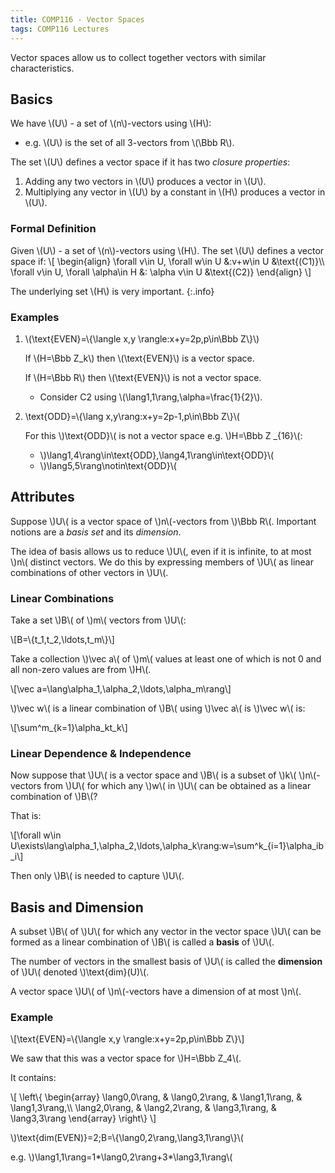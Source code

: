 ```yaml
---
title: COMP116 - Vector Spaces
tags: COMP116 Lectures
---
```


Vector spaces allow us to collect together vectors with similar characteristics.

## Basics

We have &#92;(U&#92;) - a set of &#92;(n&#92;)-vectors using &#92;(H&#92;):

* e.g. &#92;(U&#92;) is the set of all 3-vectors from &#92;(\Bbb R&#92;).

The set &#92;(U&#92;) defines a vector space if it has two *closure properties*:

1. Adding any two vectors in &#92;(U&#92;) produces a vector in &#92;(U&#92;).
1. Multiplying any vector in &#92;(U&#92;) by a constant in &#92;(H&#92;) produces a vector in &#92;(U&#92;).

### Formal Definition

Given &#92;(U&#92;) - a set of &#92;(n&#92;)-vectors using &#92;(H&#92;). The set &#92;(U&#92;) defines a vector space if:
&#92;[
\begin{align}
\forall v\in U, \forall w\in U &:v+w\in U &\text{(C1)}&#92;&#92;
\forall v\in U, \forall \alpha\in H &: \alpha v\in U &\text{(C2)}
\end{align}
&#92;]

The underlying set &#92;(H&#92;) is very important.
{:.info}

### Examples

1. &#92;(\text{EVEN}=&#92;{\langle x,y \rangle:x+y=2p,p\in\Bbb Z&#92;}&#92;)

	If &#92;(H=\Bbb Z_k&#92;) then &#92;(\text{EVEN}&#92;) is a vector space.
	
	If &#92;(H=\Bbb R&#92;) then &#92;(\text{EVEN}&#92;) is not a vector space.
	
	* Consider C2 using &#92;(\lang1,1\rang,\alpha=\frac{1}{2}&#92;).
	
2. \text{ODD}=&#92;{\lang x,y\rang:x+y=2p-1,p\in\Bbb Z&#92;}&#92;(

	For this &#92;)\text{ODD}&#92;( is not a vector space e.g. &#92;)H=\Bbb Z &#95;&#123;16}&#92;(:

	* &#92;)\lang1,4\rang\in\text{ODD},\lang4,1\rang\in\text{ODD}&#92;(
	* &#92;)\lang5,5\rang\notin\text{ODD}&#92;(

## Attributes

Suppose &#92;)U&#92;( is a vector space of &#92;)n&#92;(-vectors from &#92;)\Bbb R&#92;(. Important notions are a *basis set* and its *dimension*.

The idea of basis allows us to reduce &#92;)U&#92;(, even if it is infinite, to at most &#92;)n&#92;( distinct vectors. We do this by expressing members of &#92;)U&#92;( as linear combinations of other vectors in &#92;)U&#92;(.

### Linear Combinations

Take a set &#92;)B&#92;( of &#92;)m&#92;( vectors from &#92;)U&#92;(:

&#92;[B=&#92;{t_1,t_2,\ldots,t_m&#92;}&#92;]

Take a collection &#92;)\vec a&#92;( of &#92;)m&#92;( values at least one of which is not 0 and all non-zero values are from &#92;)H&#92;(.

&#92;[\vec a=\lang\alpha_1,\alpha_2,\ldots,\alpha_m\rang&#92;]

&#92;)\vec w&#92;( is a linear combination of &#92;)B&#92;( using &#92;)\vec a&#92;( is &#92;)\vec w&#92;( is:

&#92;[\sum^m&#95;&#123;k=1}\alpha_kt_k&#92;]

### Linear Dependence & Independence

Now suppose that &#92;)U&#92;( is a vector space and &#92;)B&#92;( is a subset of &#92;)k&#92;( &#92;)n&#92;(-vectors from &#92;)U&#92;( for which any &#92;)w&#92;( in &#92;)U&#92;( can be obtained as a linear combination of &#92;)B&#92;(?

That is:

&#92;[\forall w\in U\exists\lang\alpha_1,\alpha_2,\ldots,\alpha_k\rang:w=\sum^k&#95;&#123;i=1}\alpha_ib_i&#92;]

Then only &#92;)B&#92;( is needed to capture &#92;)U&#92;(.

## Basis and Dimension

A subset &#92;)B&#92;( of &#92;)U&#92;( for which any vector in the vector space &#92;)U&#92;( can be formed as a linear combination of &#92;)B&#92;( is called a **basis** of &#92;)U&#92;(.

The number of vectors in the smallest basis of &#92;)U&#92;( is called the **dimension** of &#92;)U&#92;( denoted &#92;)\text{dim}(U)&#92;(.

A vector space &#92;)U&#92;( of &#92;)n&#92;(-vectors have a dimension of at most &#92;)n&#92;(.

### Example

&#92;[\text{EVEN}=&#92;{\langle x,y \rangle:x+y=2p,p\in\Bbb Z&#92;}&#92;]

We saw that this was a vector space for &#92;)H=\Bbb Z_4&#92;(.

It contains:

&#92;[
\left&#92;{
\begin{array}
	\lang0,0\rang, & \lang0,2\rang, & \lang1,1\rang, & \lang1,3\rang,&#92;&#92;
	\lang2,0\rang, & \lang2,2\rang, & \lang3,1\rang, & \lang3,3\rang
\end{array}
\right&#92;}
&#92;]

&#92;)\text{dim(EVEN)}=2;B=&#92;{\lang0,2\rang,\lang3,1\rang&#92;}&#92;(

e.g. &#92;)\lang1,1\rang=1*\lang0,2\rang+3*\lang3,1\rang&#92;(
